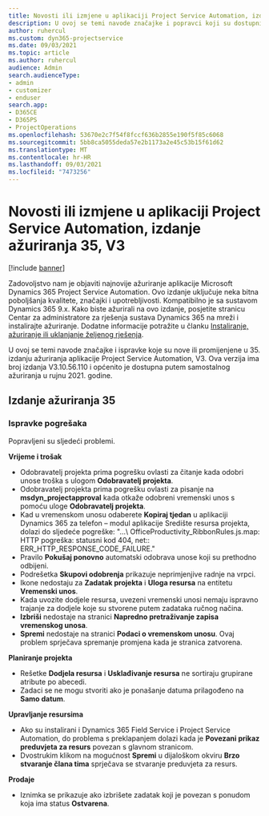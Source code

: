 ```yaml
---
title: Novosti ili izmjene u aplikaciji Project Service Automation, izdanje ažuriranja 35, V3
description: U ovoj se temi navode značajke i popravci koji su dostupni u ažuriranom izdanju 35, V3, sustava Microsoft Dynamics 365 Project Service Automation.
author: ruhercul
ms.custom: dyn365-projectservice
ms.date: 09/03/2021
ms.topic: article
ms.author: ruhercul
audience: Admin
search.audienceType:
- admin
- customizer
- enduser
search.app:
- D365CE
- D365PS
- ProjectOperations
ms.openlocfilehash: 53670e2c7f54f8fccf636b2855e190f5f85c6068
ms.sourcegitcommit: 5bb8ca5055deda57e2b1173a2e45c53b15f61d62
ms.translationtype: MT
ms.contentlocale: hr-HR
ms.lasthandoff: 09/03/2021
ms.locfileid: "7473256"
---
```

# <a name="whats-new-or-changed-in-project-service-automation-update-release-35-v3"></a>Novosti ili izmjene u aplikaciji Project Service Automation, izdanje ažuriranja 35, V3

[!include [banner](../includes/psa-now-project-operations.md)]

Zadovoljstvo nam je objaviti najnovije ažuriranje aplikacije Microsoft Dynamics 365 Project Service Automation. Ovo izdanje uključuje neka bitna poboljšanja kvalitete, značajki i upotrebljivosti. Kompatibilno je sa sustavom Dynamics 365 9.x. Kako biste ažurirali na ovo izdanje, posjetite stranicu Centar za administratore za rješenja sustava Dynamics 365 na mreži i instalirajte ažuriranje. Dodatne informacije potražite u članku [Instaliranje, ažuriranje ili uklanjanje željenog rješenja](/power-platform/admin/install-remove-preferred-solution).

U ovoj se temi navode značajke i ispravke koje su nove ili promijenjene u 35. izdanju ažuriranja aplikacije Project Service Automation, V3. Ova verzija ima broj izdanja V3.10.56.110 i općenito je dostupna putem samostalnog ažuriranja u rujnu 2021. godine.

## <a name="update-release-35"></a>Izdanje ažuriranja 35

### <a name="bug-fixes"></a>Ispravke pogrešaka

Popravljeni su sljedeći problemi.

**Vrijeme i trošak**

- Odobravatelj projekta prima pogrešku ovlasti za čitanje kada odobri unose troška s ulogom **Odobravatelj projekta**.
- Odobravatelj projekta prima pogrešku ovlasti za pisanje na **msdyn_projectapproval** kada otkaže odobreni vremenski unos s pomoću uloge **Odobravatelj projekta**.
- Kad u vremenskom unosu odaberete **Kopiraj tjedan** u aplikaciji Dynamics 365 za telefon – modul aplikacije Središte resursa projekta, dolazi do sljedeće pogreške: "...\ OfficeProductivity_RibbonRules.js.map: HTTP pogreška: statusni kod 404, net:: ERR_HTTP_RESPONSE_CODE_FAILURE."
- Pravilo **Pokušaj ponovno** automatski odobrava unose koji su prethodno odbijeni.
- Podrešetka **Skupovi odobrenja** prikazuje neprimjenjive radnje na vrpci.
- Ikone nedostaju za **Zadatak projekta** i **Uloga resursa** na entitetu **Vremenski unos**.
- Kada uvozite dodjele resursa, uvezeni vremenski unosi nemaju ispravno trajanje za dodjele koje su stvorene putem zadataka ručnog načina.
- **Izbriši** nedostaje na stranici **Napredno pretraživanje zapisa vremenskog unosa**.
- **Spremi** nedostaje na stranici **Podaci o vremenskom unosu**. Ovaj problem sprječava spremanje promjena kada je stranica zatvorena.

**Planiranje projekta**

- Rešetke **Dodjela resursa** i **Usklađivanje resursa** ne sortiraju grupirane atribute po abecedi.
- Zadaci se ne mogu stvoriti ako je ponašanje datuma prilagođeno na **Samo datum**.

**Upravljanje resursima**

- Ako su instalirani i Dynamics 365 Field Service i Project Service Automation, do problema s preklapanjem dolazi kada je **Povezani prikaz preduvjeta za resurs** povezan s glavnom stranicom.
- Dvostrukim klikom na mogućnost **Spremi** u dijaloškom okviru **Brzo stvaranje člana tima** sprječava se stvaranje preduvjeta za resurs.

**Prodaje**

- Iznimka se prikazuje ako izbrišete zadatak koji je povezan s ponudom koja ima status **Ostvarena**.
